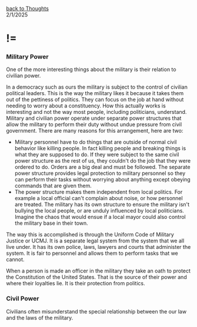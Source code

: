 [back to Thoughts](https://github.com/Marking-Time/Thoughts/tree/main)  
2/1/2025 
# !=  
### Military Power  
One of the more interesting things about the military is their relation to civilian power.   

In a democracy such as ours the military is subject to the control of civilian political leaders. This is the way the military likes it because it takes them out of the pettiness of politics. They can focus on the job at hand without needing to worry about a constituency. How this actually works is interesting and not the way most people, including politicians, understand. Military and civilian power operate under separate power structures that allow the military to perform their duty without undue pressure from civil government. There are many reasons for this arrangement, here are two:
- Military personnel have to do things that are outside of normal civil behavior like killing people.  In fact killing people and breaking things is what they are supposed to do. If they were subject to the same civil power structure as the rest of us, they couldn't do the job that they were ordered to do.  Orders are a big deal and must be followed. The separate power structure provides legal protection to military personnel so they can perform their tasks without worrying about anything except obeying commands that are given them.
- The power structure makes them independent from local politics. For example a local official can't complain about noise, or how personnel are treated.  The military has its own structure to ensure the military isn't bullying the local people, or are unduly influenced by local politicians.  Imagine the chaos that would ensue if a local mayor could also control the military base in their town.  

The way this is accomplished is through the Uniform Code of Military Justice or UCMJ. It is a separate legal system from the system that we all live under.  It has its own police, laws, lawyers and courts that administer the system. It is fair to personnel and allows them to perform tasks that we cannot.  

When a person is made an officer in the military they take an oath to protect the Constitution of the United States. That is the source of their power and where their loyalties lie. It is their protection from politics.
     
### Civil Power  
Civilians often misunderstand the special relationship between the our law and the laws of the military. 